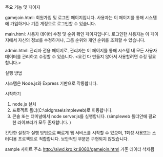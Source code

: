 주요 기능 및 페이지

gamejoin.html:
회원가입 및 로그인 페이지입니다. 사용자는 이 페이지를 통해 시스템에 가입하거나 기존 계정으로 로그인할 수 있습니다.

main.html:
사용자 데이터 수정 및 순위 확인 페이지입니다. 로그인한 사용자는 이 페이지에서 자신의 정보를 수정하거나, 그룹 순위와 개인 순위를 조회할 수 있습니다.

admin.html:
관리자 전용 페이지로, 관리자는 이 페이지를 통해 시스템 내 모든 사용자 데이터를 관리하고 수정할 수 있습니다.
<요건 다 만들지 않아서 사용할려면 수정 필요합니다.> 

실행 방법

시스템은 Node.js와 Express 기반으로 작동합니다. 

시작하기 
1. node.js 설치
2. 프로젝트 폴더(C:\oldgmae\simpleweb)로 이동합니다.
3. 콘솔 또는 터미널에서 node server.js를 실행합니다. (simpleweb 폴더안에 필요한 라이브러가 모두 존재합니다. ) 

간단한 설정과 실행 방법으로 빠르게 웹 서비스를 시작할 수 있으며, 1회성 사용또는 스터디용 프로젝트로 적합합니다. 
보안적인 부분은 구현되지 않았습니다. 

sample 사이트 주소 http://aiwd.kro.kr:8080/gamejoin.html 기존 데이터 삭제됨
 

